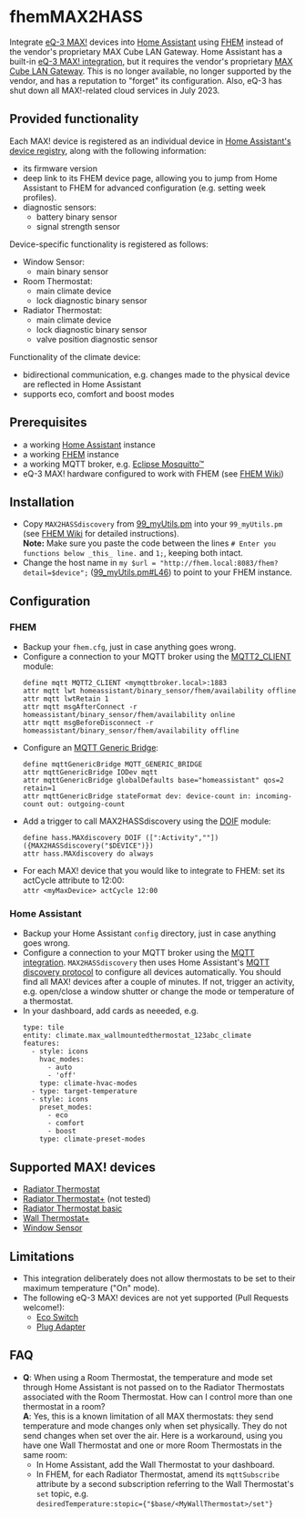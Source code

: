 # fhemMAX2HASS
Integrate [eQ-3 MAX!](https://www.eq-3.de/produkte/max.html) devices into [Home Assistant](https://www.home-assistant.io/) using [FHEM](https://fhem.de/) instead of the vendor's proprietary MAX Cube LAN Gateway.
Home Assistant has a built-in [eQ-3 MAX! integration](https://www.home-assistant.io/integrations/maxcube/), but it requires the vendor's proprietary [MAX Cube LAN Gateway](https://www.eq-3.de/produkte/max/detail/bc-lgw-o-tw.html). This is no longer available, no longer supported by the vendor, and has a reputation to "forget" its configuration. Also, eQ-3 has shut down all MAX!-related cloud services in July 2023.

## Provided functionality
Each MAX! device is registered as an individual device in [Home Assistant's device registry](https://developers.home-assistant.io/docs/device_registry_index/), along with the following information:
* its firmware version
* deep link to its FHEM device page, allowing you to jump from Home Assistant to FHEM for advanced configuration (e.g. setting week profiles).
* diagnostic sensors:
  * battery binary sensor
  * signal strength sensor

Device-specific functionality is registered as follows:
* Window Sensor:
  * main binary sensor
* Room Thermostat:
  * main climate device
  * lock diagnostic binary sensor
* Radiator Thermostat:
  * main climate device
  * lock diagnostic binary sensor
  * valve position diagnostic sensor

Functionality of the climate device:
* bidirectional communication, e.g. changes made to the physical device are reflected in Home Assistant
* supports eco, comfort and boost modes

## Prerequisites
* a working [Home Assistant](https://www.home-assistant.io/) instance
* a working [FHEM](https://fhem.de/) instance
* a working MQTT broker, e.g. [Eclipse Mosquitto™](https://mosquitto.org/)
* eQ-3 MAX! hardware configured to work with FHEM (see [FHEM Wiki](https://wiki.fhem.de/wiki/MAX))

## Installation
* Copy `MAX2HASSdiscovery` from [99_myUtils.pm](99_myUtils.pm) into your `99_myUtils.pm` (see [FHEM Wiki](https://wiki.fhem.de/wiki/99_myUtils_anlegen) for detailed instructions).  
  **Note:** Make sure you paste the code between the lines `# Enter you functions below _this_ line.` and `1;`, keeping both intact.
* Change the host name in `my $url = "http://fhem.local:8083/fhem?detail=$device";` ([99_myUtils.pm#L46](99_myUtils.pm#L46)) to point to your FHEM instance.

## Configuration

### FHEM
* Backup your `fhem.cfg`, just in case anything goes wrong.
* Configure a connection to your MQTT broker using the [MQTT2_CLIENT](https://fhem.de/commandref.html#MQTT2_CLIENT) module:  
  ```
  define mqtt MQTT2_CLIENT <mymqttbroker.local>:1883
  attr mqtt lwt homeassistant/binary_sensor/fhem/availability offline
  attr mqtt lwtRetain 1
  attr mqtt msgAfterConnect -r homeassistant/binary_sensor/fhem/availability online
  attr mqtt msgBeforeDisconnect -r homeassistant/binary_sensor/fhem/availability offline
  ```
* Configure an [MQTT Generic Bridge](https://commandref.fhem.de/commandref.html#MQTT_GENERIC_BRIDGE):  
  ```
  define mqttGenericBridge MQTT_GENERIC_BRIDGE
  attr mqttGenericBridge IODev mqtt
  attr mqttGenericBridge globalDefaults base="homeassistant" qos=2 retain=1
  attr mqttGenericBridge stateFormat dev: device-count in: incoming-count out: outgoing-count
  ```
* Add a trigger to call MAX2HASSdiscovery using the [DOIF](https://commandref.fhem.de/commandref.html#DOIF) module:  
  ```
  define hass.MAXdiscovery DOIF ([":Activity",""]) ({MAX2HASSdiscovery("$DEVICE")})
  attr hass.MAXdiscovery do always
  ```
* For each MAX! device that you would like to integrate to FHEM: set its actCycle attribute to 12:00:  
  `attr <myMaxDevice> actCycle 12:00`

### Home Assistant
* Backup your Home Assistant `config` directory, just in case anything goes wrong.
* Configure a connection to your MQTT broker using the [MQTT integration](https://www.home-assistant.io/integrations/mqtt/).
  `MAX2HASSdiscovery` then uses Home Assistant's [MQTT discovery protocol](https://www.home-assistant.io/integrations/mqtt/#mqtt-discovery) to configure all devices automatically. You should find all MAX! devices after a couple of minutes. If not, trigger an activity, e.g. open/close a window shutter or change the mode or temperature of a thermostat.
* In your dashboard, add cards as neeeded, e.g.
  ```
  type: tile
  entity: climate.max_wallmountedthermostat_123abc_climate
  features:
    - style: icons
      hvac_modes:
        - auto
        - 'off'
      type: climate-hvac-modes
    - type: target-temperature
    - style: icons
      preset_modes:
        - eco
        - comfort
        - boost
      type: climate-preset-modes

## Supported MAX! devices
* [Radiator Thermostat](https://www.eq-3.de/Downloads/eq3/downloads_produktkatalog/max/bda_portal/BC-RT-TRX-CyG-3_UM_EN.pdf)
* [Radiator Thermostat+](https://www.eq-3.de/Downloads/eq3/downloads_produktkatalog/max/bda_portal/BC-RT-TRX-CyG-4_UM_EN.pdf) (not tested)
* [Radiator Thermostat basic](https://www.eq-3.de/Downloads/eq3/downloads_produktkatalog/max/bda_portal/BC-RT-TRX-CyN_UM_EN.pdf)
* [Wall Thermostat+](https://www.eq-3.de/Downloads/eq3/downloads_produktkatalog/max/bda_portal/BC-TC-C-WM-4_UM_EN.pdf)
* [Window Sensor](https://www.eq-3.de/Downloads/eq3/downloads_produktkatalog/max/bda_portal/BC-SC-Rd-WM-2_UM_EN.pdf)

## Limitations
* This integration deliberately does not allow thermostats to be set to their maximum temperature ("On" mode).
* The following eQ-3 MAX! devices are not yet supported (Pull Requests welcome!):
  * [Eco Switch](https://www.eq-3.de/produkte/max/detail/bc-pb-2-wm.html)
  * [Plug Adapter](https://www.eq-3.de/Downloads/eq3/downloads_produktkatalog/max/bda/BC-TS-Sw-Pl_UM_GE_eQ-3_130415.pdf)

## FAQ
* **Q**: When using a Room Thermostat, the temperature and mode set through Home Assistant is not passed on to the Radiator Thermostats associated with the Room Thermostat. How can I control more than one thermostat in a room?  
  **A**: Yes, this is a known limitation of all MAX thermostats: they send temperature and mode changes only when set physically. They do not send changes when set over the air.
  Here is a workaround, using you have one Wall Thermostat and one or more Room Thermostats in the same room:
    * In Home Assistant, add the Wall Thermostat to your dashboard.
    * In FHEM, for each Radiator Thermostat, amend its `mqttSubscribe` attribute by a second subscription referring to the Wall Thermostat's `set` topic, e.g.  
      `desiredTemperature:stopic={"$base/<MyWallThermostat>/set"}`
